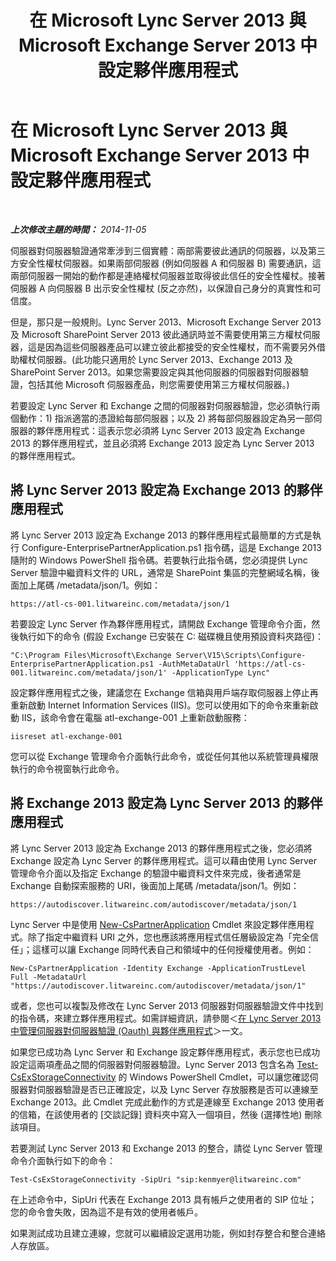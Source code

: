 ﻿---
title: 在 Microsoft Lync Server 2013 與 Microsoft Exchange Server 2013 中設定夥伴應用程式
TOCTitle: 在 Microsoft Lync Server 2013 與 Microsoft Exchange Server 2013 中設定夥伴應用程式
ms:assetid: 9c3a3054-6201-433f-b128-4c49d3341370
ms:mtpsurl: https://technet.microsoft.com/zh-tw/library/JJ688151(v=OCS.15)
ms:contentKeyID: 49890225
ms.date: 08/24/2015
mtps_version: v=OCS.15
ms.translationtype: HT
---

# 在 Microsoft Lync Server 2013 與 Microsoft Exchange Server 2013 中設定夥伴應用程式

 

_**上次修改主題的時間：** 2014-11-05_

伺服器對伺服器驗證通常牽涉到三個實體：兩部需要彼此通訊的伺服器，以及第三方安全性權杖伺服器。如果兩部伺服器 (例如伺服器 A 和伺服器 B) 需要通訊，這兩部伺服器一開始的動作都是連絡權杖伺服器並取得彼此信任的安全性權杖。接著伺服器 A 向伺服器 B 出示安全性權杖 (反之亦然)，以保證自己身分的真實性和可信度。

但是，那只是一般規則。Lync Server 2013、Microsoft Exchange Server 2013 及 Microsoft SharePoint Server 2013 彼此通訊時並不需要使用第三方權杖伺服器，這是因為這些伺服器產品可以建立彼此都接受的安全性權杖，而不需要另外借助權杖伺服器。(此功能只適用於 Lync Server 2013、Exchange 2013 及 SharePoint Server 2013。如果您需要設定與其他伺服器的伺服器對伺服器驗證，包括其他 Microsoft 伺服器產品，則您需要使用第三方權杖伺服器。)

若要設定 Lync Server 和 Exchange 之間的伺服器對伺服器驗證，您必須執行兩個動作：1) 指派適當的憑證給每部伺服器；以及 2) 將每部伺服器設定為另一部伺服器的夥伴應用程式：這表示您必須將 Lync Server 2013 設定為 Exchange 2013 的夥伴應用程式，並且必須將 Exchange 2013 設定為 Lync Server 2013 的夥伴應用程式。

## 將 Lync Server 2013 設定為 Exchange 2013 的夥伴應用程式

將 Lync Server 2013 設定為 Exchange 2013 的夥伴應用程式最簡單的方式是執行 Configure-EnterprisePartnerApplication.ps1 指令碼，這是 Exchange 2013 隨附的 Windows PowerShell 指令碼。若要執行此指令碼，您必須提供 Lync Server 驗證中繼資料文件的 URL，通常是 SharePoint 集區的完整網域名稱，後面加上尾碼 /metadata/json/1。例如：

    https://atl-cs-001.litwareinc.com/metadata/json/1

若要設定 Lync Server 作為夥伴應用程式，請開啟 Exchange 管理命令介面，然後執行如下的命令 (假設 Exchange 已安裝在 C: 磁碟機且使用預設資料夾路徑)：

    "C:\Program Files\Microsoft\Exchange Server\V15\Scripts\Configure-EnterprisePartnerApplication.ps1 -AuthMetaDataUrl 'https://atl-cs-001.litwareinc.com/metadata/json/1' -ApplicationType Lync"

設定夥伴應用程式之後，建議您在 Exchange 信箱與用戶端存取伺服器上停止再重新啟動 Internet Information Services (IIS)。您可以使用如下的命令來重新啟動 IIS，該命令會在電腦 atl-exchange-001 上重新啟動服務：

    iisreset atl-exchange-001

您可以從 Exchange 管理命令介面執行此命令，或從任何其他以系統管理員權限執行的命令視窗執行此命令。

## 將 Exchange 2013 設定為 Lync Server 2013 的夥伴應用程式

將 Lync Server 2013 設定為 Exchange 2013 的夥伴應用程式之後，您必須將 Exchange 設定為 Lync Server 的夥伴應用程式。這可以藉由使用 Lync Server 管理命令介面以及指定 Exchange 的驗證中繼資料文件來完成，後者通常是 Exchange 自動探索服務的 URI，後面加上尾碼 /metadata/json/1。例如：

    https://autodiscover.litwareinc.com/autodiscover/metadata/json/1

Lync Server 中是使用 [New-CsPartnerApplication](new-cspartnerapplication.md) Cmdlet 來設定夥伴應用程式。除了指定中繼資料 URI 之外，您也應該將應用程式信任層級設定為「完全信任」；這樣可以讓 Exchange 同時代表自己和領域中的任何授權使用者。例如：

    New-CsPartnerApplication -Identity Exchange -ApplicationTrustLevel Full -MetadataUrl "https://autodiscover.litwareinc.com/autodiscover/metadata/json/1"

或者，您也可以複製及修改在 Lync Server 2013 伺服器對伺服器驗證文件中找到的指令碼，來建立夥伴應用程式。如需詳細資訊，請參閱＜[在 Lync Server 2013 中管理伺服器對伺服器驗證 (Oauth) 與夥伴應用程式](lync-server-2013-managing-server-to-server-authentication-oauth-and-partner-applications.md)＞一文。

如果您已成功為 Lync Server 和 Exchange 設定夥伴應用程式，表示您也已成功設定這兩項產品之間的伺服器對伺服器驗證。Lync Server 2013 包含名為 [Test-CsExStorageConnectivity](test-csexstorageconnectivity.md) 的 Windows PowerShell Cmdlet，可以讓您確認伺服器對伺服器驗證是否已正確設定，以及 Lync Server 存放服務是否可以連線至 Exchange 2013。此 Cmdlet 完成此動作的方式是連線至 Exchange 2013 使用者的信箱，在該使用者的 \[交談記錄\] 資料夾中寫入一個項目，然後 (選擇性地) 刪除該項目。

若要測試 Lync Server 2013 和 Exchange 2013 的整合，請從 Lync Server 管理命令介面執行如下的命令：

    Test-CsExStorageConnectivity -SipUri "sip:kenmyer@litwareinc.com"

在上述命令中，SipUri 代表在 Exchange 2013 具有帳戶之使用者的 SIP 位址；您的命令會失敗，因為這不是有效的使用者帳戶。

如果測試成功且建立連線，您就可以繼續設定選用功能，例如封存整合和整合連絡人存放區。


